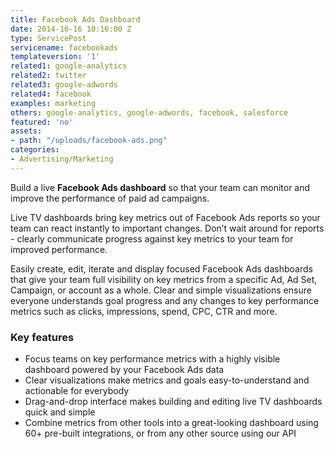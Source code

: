 ```yaml
---
title: Facebook Ads Dashboard
date: 2014-10-16 10:16:00 Z
type: ServicePost
servicename: facebookads
templateversion: '1'
related1: google-analytics
related2: twitter
related3: google-adwords
related4: facebook
examples: marketing
others: google-analytics, google-adwords, facebook, salesforce
featured: 'no'
assets:
- path: "/uploads/facebook-ads.png"
categories:
- Advertising/Marketing
---
```


Build a live **Facebook Ads dashboard** so that your team can monitor and improve the performance of paid ad campaigns. 

Live TV dashboards bring key metrics out of Facebook Ads reports so your team can react instantly to important changes. Don’t wait around for reports - clearly communicate progress against key metrics to your team for improved performance.

Easily create, edit, iterate and display focused Facebook Ads dashboards that give your team full visibility on key metrics from a specific Ad, Ad Set, Campaign, or account as a whole. Clear and simple visualizations ensure everyone understands goal progress and any changes to key performance metrics such as clicks, impressions, spend, CPC, CTR and more. 

<div class="useful-resources widget-main__inner">
<h3>Key features</h3>
<ul class="resources-links">
<li><span>Focus teams on key performance metrics with a highly visible dashboard powered by your Facebook Ads data</span></li>
<li><span>Clear visualizations make metrics and  goals easy-to-understand and actionable for everybody</span></li>
<li><span>Drag-and-drop interface makes building and editing live TV dashboards quick and simple</span></li>
<li><span>Combine metrics from other tools into a great-looking dashboard using 60+ pre-built integrations, or from any other source using our API</span></li>
</ul>
</div>
